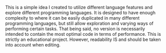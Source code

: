 This is a simple idea I created to utilize different language features and
explore different programming languages. It is designed to have enough complexity to where
it can be easily duplicated in many different programming languages, but still allow exploration and
varying ways of performing certain tasks.
That being said, no version is necessarily intended to contain the most optimal code in terms of performance.  This is
strictly an educational project.  However, readability IS and should be taken into account when editing.
